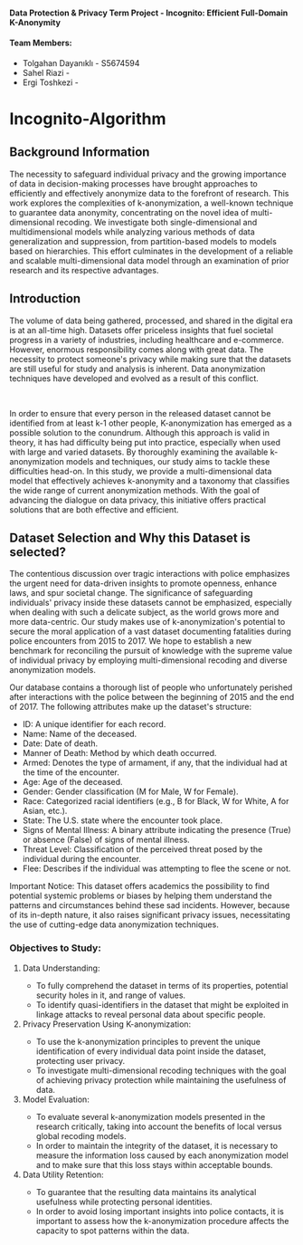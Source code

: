 #### Data Protection & Privacy Term Project - Incognito: Efficient Full-Domain K-Anonymity
#### Team Members:
<ul>
  <li>Tolgahan Dayanıklı - S5674594</li>
  <li>Sahel Riazi - </li>
  <li>Ergi Toshkezi -</li>
</ul>
 
# Incognito-Algorithm

## Background Information
<p>The necessity to safeguard individual privacy and the growing importance of data in decision-making processes have brought approaches to efficiently and effectively anonymize data to the forefront of research. This work explores the complexities of k-anonymization, a well-known technique to guarantee data anonymity, concentrating on the novel idea of multi-dimensional recoding. We investigate both single-dimensional and multidimensional models while analyzing various methods of data generalization and suppression, from partition-based models to models based on hierarchies. This effort culminates in the development of a reliable and scalable multi-dimensional data model through an examination of prior research and its respective advantages. </p>

## Introduction
<p>The volume of data being gathered, processed, and shared in the digital era is at an all-time high. Datasets offer priceless insights that fuel societal progress in a variety of industries, including healthcare and e-commerce. However, enormous responsibility comes along with great data. The necessity to protect someone's privacy while making sure that the datasets are still useful for study and analysis is inherent. Data anonymization techniques have developed and evolved as a result of this conflict.
</p>
<br>
<p>In order to ensure that every person in the released dataset cannot be identified from at least k-1 other people, K-anonymization has emerged as a possible solution to the conundrum. Although this approach is valid in theory, it has had difficulty being put into practice, especially when used with large and varied datasets. By thoroughly examining the available k-anonymization models and techniques, our study aims to tackle these difficulties head-on. In this study, we provide a multi-dimensional data model that effectively achieves k-anonymity and a taxonomy that classifies the wide range of current anonymization methods. With the goal of advancing the dialogue on data privacy, this initiative offers practical solutions that are both effective and efficient.
</p>

## Dataset Selection and Why this Dataset is selected?
<p>The contentious discussion over tragic interactions with police emphasizes the urgent need for data-driven insights to promote openness, enhance laws, and spur societal change. The significance of safeguarding individuals' privacy inside these datasets cannot be emphasized, especially when dealing with such a delicate subject, as the world grows more and more data-centric. Our study makes use of k-anonymization's potential to secure the moral application of a vast dataset documenting fatalities during police encounters from 2015 to 2017. We hope to establish a new benchmark for reconciling the pursuit of knowledge with the supreme value of individual privacy by employing multi-dimensional recoding and diverse anonymization models.</p>
<p>Our database contains a thorough list of people who unfortunately perished after interactions with the police between the beginning of 2015 and the end of 2017. The following attributes make up the dataset's structure:
</p>
<ul>
  <li>ID: A unique identifier for each record.</li>
  <li>Name: Name of the deceased.</li>
  <li>Date: Date of death.</li>
  <li>Manner of Death: Method by which death occurred.</li>
  <li>Armed: Denotes the type of armament, if any, that the individual had at the time of the encounter.</li>
  <li>Age: Age of the deceased.</li>
  <li>Gender: Gender classification (M for Male, W for Female).</li>
  <li>Race: Categorized racial identifiers (e.g., B for Black, W for White, A for Asian, etc.).</li>
  <li>State: The U.S. state where the encounter took place.</li>
  <li>Signs of Mental Illness: A binary attribute indicating the presence (True) or absence (False) of signs of mental illness.</li>
  <li>Threat Level: Classification of the perceived threat posed by the individual during the encounter.</li>
  <li>Flee: Describes if the individual was attempting to flee the scene or not.</li>
</ul>
<p> 
  Important Notice: This dataset offers academics the possibility to find potential systemic problems or biases by helping them understand the patterns and circumstances behind these sad incidents. However, because of its in-depth nature, it also raises significant privacy issues, necessitating the use of cutting-edge data anonymization techniques.
</p>

### Objectives to Study:

<ol>
 <li>Data Understanding:</li>
  <ul>
    <li>To fully comprehend the dataset in terms of its properties, potential security holes in it, and range of values.</li>
    <li>To identify quasi-identifiers in the dataset that might be exploited in linkage attacks to reveal personal data about specific people.</li>
  </ul>
  <li>Privacy Preservation Using K-anonymization:</li>
  <ul>
    <li>
      To use the k-anonymization principles to prevent the unique identification of every individual data point inside the dataset, protecting user privacy.
    </li>
    <li>To investigate multi-dimensional recoding techniques with the goal of achieving privacy protection while maintaining the usefulness of data.</li>
  </ul>
  <li>Model Evaluation:</li>
  <ul>
    <li>To evaluate several k-anonymization models presented in the research critically, taking into account the benefits of local versus global recoding models.</li>
    <li>In order to maintain the integrity of the dataset, it is necessary to measure the information loss caused by each anonymization model and to make sure that this loss stays within acceptable bounds.</li>
  </ul>
  <li>Data Utility Retention:</li>
  <ul>
    <li>To guarantee that the resulting data maintains its analytical usefulness while protecting personal identities.</li>
    <li>In order to avoid losing important insights into police contacts, it is important to assess how the k-anonymization procedure affects the capacity to spot patterns within the data.</li>
  </ul>
</ol>






